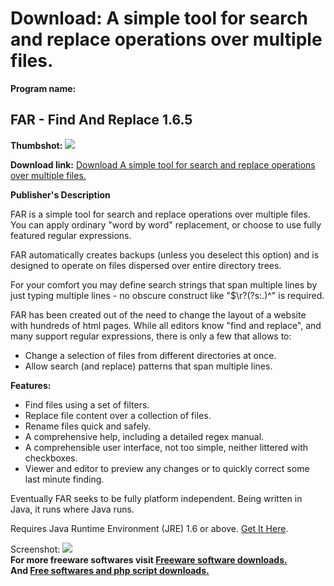 # Download: A simple tool for search and replace operations over multiple files.

**Program name:**

## FAR - Find And Replace 1.6.5

  
**Thumbshot:** ![](http://www.freewarefiles.com/screenshot/farfndrplc_md.jpg)   
  
**Download link:** [Download A simple tool for search and replace operations over multiple files.](http://freesoftwares.boysofts.com/FAR-Find-And-Replace_program_76247.html)  
  


**Publisher's Description**  
  


FAR is a simple tool for search and replace operations over multiple files. You can apply ordinary "word by word" replacement, or choose to use fully featured regular expressions. 

FAR automatically creates backups (unless you deselect this option) and is designed to operate on files dispersed over entire directory trees.

For your comfort you may define search strings that span multiple lines by just typing multiple lines - no obscure construct like "$\r?(?s:.)^" is required.

FAR has been created out of the need to change the layout of a website with hundreds of html pages. While all editors know "find and replace", and many support regular expressions, there is only a few that allows to:

  * Change a selection of files from different directories at once. 
  * Allow search (and replace) patterns that span multiple lines. 

**Features:**

  * Find files using a set of filters. 
  * Replace file content over a collection of files. 
  * Rename files quick and safely. 
  * A comprehensive help, including a detailed regex manual. 
  * A comprehensible user interface, not too simple, neither littered with checkboxes. 
  * Viewer and editor to preview any changes or to quickly correct some last minute finding. 

Eventually FAR seeks to be fully platform independent. Being written in Java, it runs where Java runs.

Requires Java Runtime Environment (JRE) 1.6 or above. [Get It Here](http://www.java.com).

  
  
Screenshot: ![](http://www.freewarefiles.com/screenshot/farfndrplc.jpg)   
**For more freeware softwares visit [Freeware software downloads.](http://freesoftwares.boysofts.com/)**   
**And [Free softwares and php script downloads.](http://www.boysofts.com/)**

